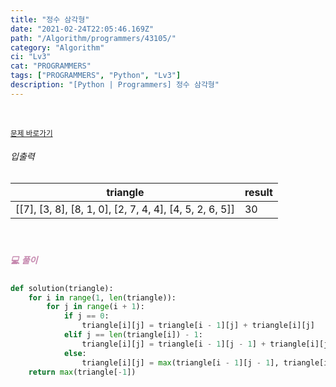 ```yaml
---
title: "정수 삼각형"
date: "2021-02-24T22:05:46.169Z"
path: "/Algorithm/programmers/43105/"
category: "Algorithm"
ci: "Lv3"
cat: "PROGRAMMERS"
tags: ["PROGRAMMERS", "Python", "Lv3"]
description: "[Python | Programmers] 정수 삼각형"
---
```


<br />

<a href="https://programmers.co.kr/learn/courses/30/lessons/43105"><small>문제 바로가기</small></a>

###### 입출력

| triangle                                                | result |
| ------------------------------------------------------- | ------ |
| [[7], [3, 8], [8, 1, 0], [2, 7, 4, 4], [4, 5, 2, 6, 5]] | 30     |

<br />

##### <h5 style="color:#C587AE;">💻 풀이</h5>

```python
def solution(triangle):
    for i in range(1, len(triangle)):
        for j in range(i + 1):
            if j == 0:
                triangle[i][j] = triangle[i - 1][j] + triangle[i][j]
            elif j == len(triangle[i]) - 1:
                triangle[i][j] = triangle[i - 1][j - 1] + triangle[i][j]
            else:
                triangle[i][j] = max(triangle[i - 1][j - 1], triangle[i - 1][j]) + triangle[i][j]
    return max(triangle[-1])
```

<br />



